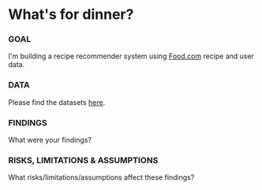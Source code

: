 # What's for dinner?

### GOAL
I'm building a recipe recommender system using [Food.com](https://www.food.com/) recipe and user data.

### DATA
Please find the datasets [here](https://www.kaggle.com/shuyangli94/food-com-recipes-and-user-interactions).

### FINDINGS
What were your findings?

### RISKS, LIMITATIONS & ASSUMPTIONS
What risks/limitations/assumptions affect these findings?